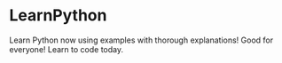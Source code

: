 # LearnPython
Learn Python now using examples with thorough explanations! Good for everyone! Learn to code today.
